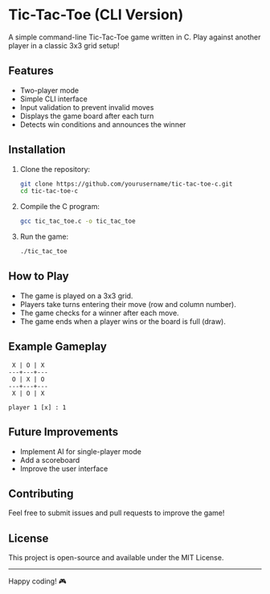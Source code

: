 # Tic-Tac-Toe (CLI Version)

A simple command-line Tic-Tac-Toe game written in C. Play against another player in a classic 3x3 grid setup!

## Features
- Two-player mode
- Simple CLI interface
- Input validation to prevent invalid moves
- Displays the game board after each turn
- Detects win conditions and announces the winner

## Installation

1. Clone the repository:
   ```sh
   git clone https://github.com/yourusername/tic-tac-toe-c.git
   cd tic-tac-toe-c
   ```
2. Compile the C program:
   ```sh
   gcc tic_tac_toe.c -o tic_tac_toe
   ```
3. Run the game:
   ```sh
   ./tic_tac_toe
   ```

## How to Play
- The game is played on a 3x3 grid.
- Players take turns entering their move (row and column number).
- The game checks for a winner after each move.
- The game ends when a player wins or the board is full (draw).

## Example Gameplay
```
 X | O | X 
---+---+---
 O | X | O 
---+---+---
 X | O | X

player 1 [x] : 1
```

## Future Improvements
- Implement AI for single-player mode
- Add a scoreboard
- Improve the user interface

## Contributing
Feel free to submit issues and pull requests to improve the game!

## License
This project is open-source and available under the MIT License.

---
Happy coding! 🎮

